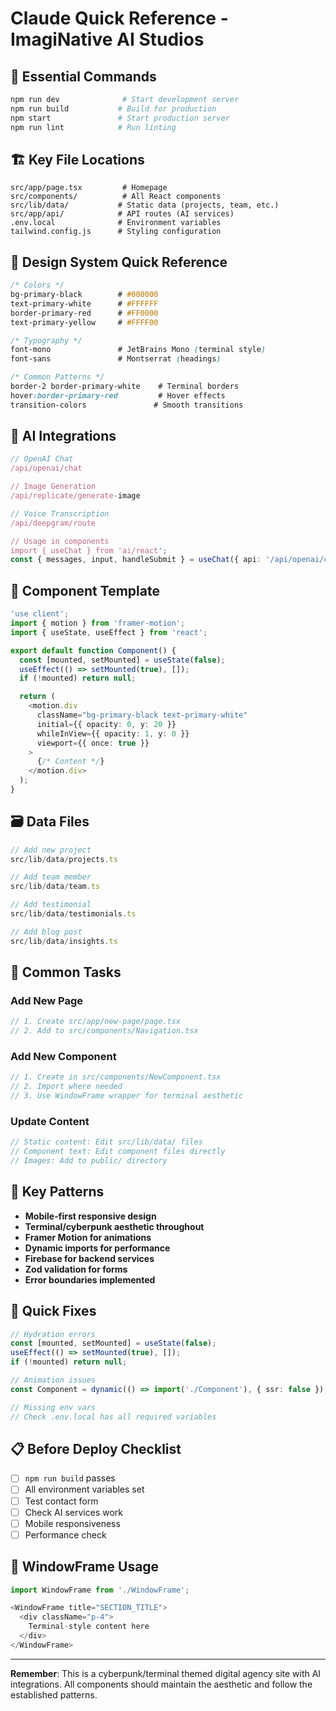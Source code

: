 # Claude Quick Reference - ImagiNative AI Studios

## 🚀 Essential Commands
```bash
npm run dev              # Start development server
npm run build           # Build for production
npm start               # Start production server
npm run lint            # Run linting
```

## 🏗️ Key File Locations
```
src/app/page.tsx         # Homepage
src/components/          # All React components  
src/lib/data/           # Static data (projects, team, etc.)
src/app/api/            # API routes (AI services)
.env.local              # Environment variables
tailwind.config.js      # Styling configuration
```

## 🎨 Design System Quick Reference
```css
/* Colors */
bg-primary-black        # #000000
text-primary-white      # #FFFFFF  
border-primary-red      # #FF0000
text-primary-yellow     # #FFFF00

/* Typography */
font-mono               # JetBrains Mono (terminal style)
font-sans               # Montserrat (headings)

/* Common Patterns */
border-2 border-primary-white    # Terminal borders
hover:border-primary-red         # Hover effects
transition-colors               # Smooth transitions
```

## 🤖 AI Integrations
```typescript
// OpenAI Chat
/api/openai/chat

// Image Generation  
/api/replicate/generate-image

// Voice Transcription
/api/deepgram/route

// Usage in components
import { useChat } from 'ai/react';
const { messages, input, handleSubmit } = useChat({ api: '/api/openai/chat' });
```

## 📱 Component Template
```typescript
'use client';
import { motion } from 'framer-motion';
import { useState, useEffect } from 'react';

export default function Component() {
  const [mounted, setMounted] = useState(false);
  useEffect(() => setMounted(true), []);
  if (!mounted) return null;

  return (
    <motion.div
      className="bg-primary-black text-primary-white"
      initial={{ opacity: 0, y: 20 }}
      whileInView={{ opacity: 1, y: 0 }}
      viewport={{ once: true }}
    >
      {/* Content */}
    </motion.div>
  );
}
```

## 🗃️ Data Files
```typescript
// Add new project
src/lib/data/projects.ts

// Add team member  
src/lib/data/team.ts

// Add testimonial
src/lib/data/testimonials.ts

// Add blog post
src/lib/data/insights.ts
```

## 🔧 Common Tasks

### Add New Page
```typescript
// 1. Create src/app/new-page/page.tsx
// 2. Add to src/components/Navigation.tsx
```

### Add New Component
```typescript
// 1. Create in src/components/NewComponent.tsx
// 2. Import where needed
// 3. Use WindowFrame wrapper for terminal aesthetic
```

### Update Content
```typescript
// Static content: Edit src/lib/data/ files
// Component text: Edit component files directly  
// Images: Add to public/ directory
```

## 🎯 Key Patterns
- **Mobile-first responsive design**
- **Terminal/cyberpunk aesthetic throughout**
- **Framer Motion for animations**
- **Dynamic imports for performance**
- **Firebase for backend services**
- **Zod validation for forms**
- **Error boundaries implemented**

## 🐛 Quick Fixes
```typescript
// Hydration errors
const [mounted, setMounted] = useState(false);
useEffect(() => setMounted(true), []);
if (!mounted) return null;

// Animation issues  
const Component = dynamic(() => import('./Component'), { ssr: false });

// Missing env vars
// Check .env.local has all required variables
```

## 📋 Before Deploy Checklist
- [ ] `npm run build` passes
- [ ] All environment variables set
- [ ] Test contact form
- [ ] Check AI services work
- [ ] Mobile responsiveness
- [ ] Performance check

## 🎨 WindowFrame Usage
```typescript
import WindowFrame from './WindowFrame';

<WindowFrame title="SECTION_TITLE">
  <div className="p-4">
    Terminal-style content here
  </div>
</WindowFrame>
```

---

**Remember**: This is a cyberpunk/terminal themed digital agency site with AI integrations. All components should maintain the aesthetic and follow the established patterns. 